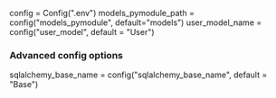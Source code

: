 config = Config(".env")
models_pymodule_path = config("models_pymodule", default="models")
user_model_name = config("user_model", default = "User")


### Advanced config options
sqlalchemy_base_name = config("sqlalchemy_base_name", default = "Base")
